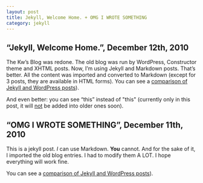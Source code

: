 ```yaml
---
layout: post
title: Jekyll, Welcome Home. + OMG I WROTE SOMETHING
category: jekyll
---
```

## &#8220;Jekyll, Welcome Home.&#8221;, December 12th, 2010  

The Kw&#8217;s Blog was redone. The old blog was run by WordPress, Constructor theme and XHTML posts. Now, I&#8217;m using Jekyll and Markdown posts. That&#8217;s better. All the content was imported and converted to Markdown (except for 3 posts, they are available in HTML forms).  You can see a [comparison of Jekyll and WordPress posts][3]).

And even better: you can see &#8220;this&#8221; instead of &#34;this&#34; (currently only in this post, it will <ins>not</ins> be added into older ones soon).

## &#8220;OMG I WROTE SOMETHING&#8221;, December 11th, 2010  
This is a jekyll post. *I* can use Markdown. **You** cannot. And for the sake of it, I imported the old blog entries. I had to modify them A LOT. I hope everything will work fine.

You can see a [comparison of Jekyll and WordPress posts][3]).

 [3]: http://kwcdn.tk/blog-content/htmlvsmd.html
